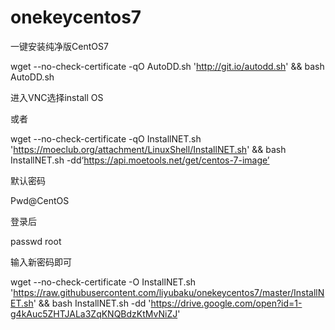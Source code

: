 # onekeycentos7

一键安装纯净版CentOS7


wget --no-check-certificate -qO AutoDD.sh 'http://git.io/autodd.sh' && bash AutoDD.sh


进入VNC选择install OS

或者

wget --no-check-certificate -qO InstallNET.sh 'https://moeclub.org/attachment/LinuxShell/InstallNET.sh' && bash InstallNET.sh -dd‘https://api.moetools.net/get/centos-7-image’

默认密码

Pwd@CentOS

登录后

passwd root

输入新密码即可


wget --no-check-certificate -O InstallNET.sh 'https://raw.githubusercontent.com/liyubaku/onekeycentos7/master/InstallNET.sh' && bash InstallNET.sh  -dd 'https://drive.google.com/open?id=1-g4kAuc5ZHTJALa3ZqKNQBdzKtMvNiZJ'

